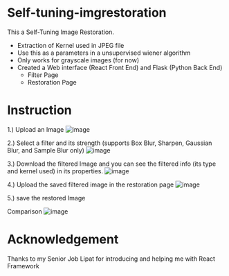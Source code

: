 # Self-tuning-imgrestoration
This a Self-Tuning Image Restoration.

- Extraction of Kernel used in JPEG file
- Use this as a parameters in a unsupervised wiener algorithm
- Only works for grayscale images (for now)
- Created a Web interface (React Front End) and  Flask (Python Back End)
  - Filter Page 
  - Restoration Page

# Instruction
1.) Upload an Image
![image](https://user-images.githubusercontent.com/105730089/208054529-0c7a34af-0e58-452a-bab0-982d88352c96.png)

2.) Select a filter and its strength  (supports Box Blur, Sharpen, Gaussian Blur, and Sample Blur only)
![image](https://user-images.githubusercontent.com/105730089/208054925-f4698600-fc14-4533-aaab-637b8e30bf04.png)

3.) Download the filtered Image and you can see the filtered info (its type and kernel used) in its properties.
![image](https://user-images.githubusercontent.com/105730089/208055218-6356af1c-b779-4274-8fa5-e595f8af2ca5.png)

4.) Upload the saved filtered image in the restoration page
![image](https://user-images.githubusercontent.com/105730089/208055566-972aad2b-a024-45b6-9a47-dbc1934160a9.png)

5.) save the restored Image

Comparison
![image](https://user-images.githubusercontent.com/105730089/208057455-a63170bb-ea02-47aa-8d4c-3bd40f8edb94.png)

# Acknowledgement
Thanks to my Senior Job Lipat for introducing and helping me with React Framework
